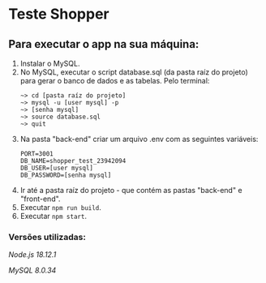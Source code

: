 # Teste Shopper

## Para executar o app na sua máquina:

1. Instalar o MySQL.
2. No MySQL, executar o script database.sql (da pasta raíz do projeto) para gerar o banco de dados e as tabelas. Pelo terminal:
    ```
    ~> cd [pasta raíz do projeto]
    ~> mysql -u [user mysql] -p
    ~> [senha mysql]
    ~> source database.sql
    ~> quit
    ```
3. Na pasta "back-end" criar um arquivo .env com as seguintes variáveis:
    ```
    PORT=3001
    DB_NAME=shopper_test_23942094
    DB_USER=[user mysql]
    DB_PASSWORD=[senha mysql]
    ```
4. Ir até a pasta raíz do projeto - que contém as pastas "back-end" e "front-end".
5. Executar `npm run build`.
6. Executar `npm start`.

### Versões utilizadas:

_Node.js 18.12.1_

_MySQL 8.0.34_
